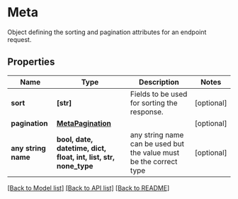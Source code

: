 # Meta

Object defining the sorting and pagination attributes for an endpoint request.

## Properties
Name | Type | Description | Notes
------------ | ------------- | ------------- | -------------
**sort** | **[str]** | Fields to be used for sorting the response. | [optional] 
**pagination** | [**MetaPagination**](MetaPagination.md) |  | [optional] 
**any string name** | **bool, date, datetime, dict, float, int, list, str, none_type** | any string name can be used but the value must be the correct type | [optional]

[[Back to Model list]](../README.md#documentation-for-models) [[Back to API list]](../README.md#documentation-for-api-endpoints) [[Back to README]](../README.md)


